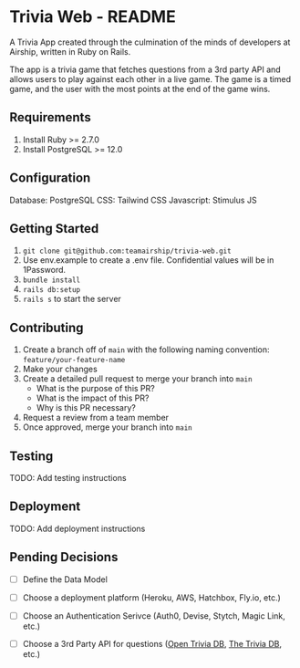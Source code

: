 # Trivia Web - README

A Trivia App created through the culmination of the minds of developers at Airship, written in Ruby on Rails.

The app is a trivia game that fetches questions from a 3rd party API and allows users to play against each other in a live game. The game is a timed game, and the user with the most points at the end of the game wins.

## Requirements

1. Install Ruby >= 2.7.0
2. Install PostgreSQL >= 12.0

## Configuration

Database: PostgreSQL
CSS: Tailwind CSS
Javascript: Stimulus JS

## Getting Started
1. `git clone git@github.com:teamairship/trivia-web.git`
2. Use env.example to create a .env file.  Confidential values will be in 1Password.
3. `bundle install`
4. `rails db:setup`
5. `rails s` to start the server

## Contributing

1. Create a branch off of `main` with the following naming convention: `feature/your-feature-name`
2. Make your changes
3. Create a detailed pull request to merge your branch into `main`
    - What is the purpose of this PR?
    - What is the impact of this PR?
    - Why is this PR necessary?
4. Request a review from a team member
5. Once approved, merge your branch into `main`

## Testing
TODO: Add testing instructions

## Deployment

TODO: Add deployment instructions

## Pending Decisions

- [ ] Define the Data Model
- [ ] Choose a deployment platform (Heroku, AWS, Hatchbox, Fly.io, etc.)
- [ ] Choose an Authentication Serivce (Auth0, Devise, Stytch, Magic Link, etc.)
- [ ] Choose a 3rd Party API for questions ([Open Trivia DB](https://opentdb.com/), [The Trivia DB](https://the-trivia-api.com/docs/), etc.)

